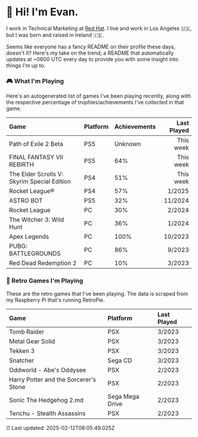 
  # 🖖 Hi! I'm Evan.

  I work in Technical Marketing at [Red Hat](https://redhat.com/). I live and work in Los Angeles 🇺🇸, but I was born and raised in Ireland 🇮🇪.
  
  Seems like everyone has a fancy README on their profile these days, doesn't it? Here's my take on the trend; a README that automatically updates at ~0600 UTC every day to provide you with some insight into things I'm up to.

  ### 🎮 What I'm Playing 

  Here's an autogenerated list of games I've been playing recently, along with the respective percentage of trophies/achievements I've collected in that game.

  | Game                                        | Platform | Achievements | Last Played |
| :------------------------------------------ | :------- | :----------- | ----------: |
| Path of Exile 2 Beta                        | PS5      | Unknown      |   This week |
| FINAL FANTASY VII REBIRTH                   | PS5      | 64%          |   This week |
| The Elder Scrolls V: Skyrim Special Edition | PS4      | 51%          |   This week |
| Rocket League®                              | PS4      | 57%          |      1/2025 |
| ASTRO BOT                                   | PS5      | 32%          |     11/2024 |
| Rocket League                               | PC       | 30%          |      2/2024 |
| The Witcher 3: Wild Hunt                    | PC       | 36%          |      1/2024 |
| Apex Legends                                | PC       | 100%         |     10/2023 |
| PUBG: BATTLEGROUNDS                         | PC       | 86%          |      9/2023 |
| Red Dead Redemption 2                       | PC       | 10%          |      3/2023 |

  
  ### 👾 Retro Games I'm Playing

  These are the retro games that I've been playing. The data is scraped from my Raspberry Pi that's running RetroPie.

  | Game                                  | Platform        | Last Played |
| :------------------------------------ | :-------------- | :---------- |
| Tomb Raider                           | PSX             | 3/2023      |
| Metal Gear Solid                      | PSX             | 3/2023      |
| Tekken 3                              | PSX             | 3/2023      |
| Snatcher                              | Sega CD         | 3/2023      |
| Oddworld - Abe's Oddysee              | PSX             | 2/2023      |
| Harry Potter and the Sorcerer's Stone | PSX             | 2/2023      |
| Sonic The Hedgehog 2.md               | Sega Mega Drive | 2/2023      |
| Tenchu - Stealth Assassins            | PSX             | 2/2023      |
  

  ⏰ Last updated: 2025-02-12T06:05:49.025Z
  